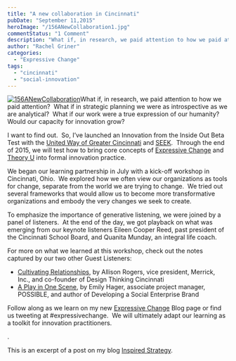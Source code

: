 ```yaml
---
title: "A new collaboration in Cincinnati"
pubDate: "September 11,2015"
heroImage: "/156ANewCollaboration1.jpg"
commentStatus: "1 Comment"
description: "What if, in research, we paid attention to how we paid attention? What if in strategic planning we were as introspective as we are analytical? What if our work were a true expression of our humanity? Would our capacity for innovation grow? I want to find out. So, I’ve launched […]"
author: "Rachel Griner"
categories: 
  - "Expressive Change"
tags: 
  - "cincinnati"
  - "social-innovation"
---
```


[![156ANewCollaboration](https://organizationunbound.org/wp-content/uploads/2015/09/156ANewCollaboration1-245x300.jpg)](https://organizationunbound.org/wp-content/uploads/2015/09/156ANewCollaboration1.jpg)What if, in research, we paid attention to how we paid attention?  What if in strategic planning we were as introspective as we are analytical?  What if our work were a true expression of our humanity?  Would our capacity for innovation grow?

I want to find out.  So, I’ve launched an Innovation from the Inside Out Beta Test with the [United Way of Greater Cincinnati](http://www.uwgc.org/) and [SEEK](http://seekcompany.com/).  Through the end of 2015, we will test how to bring core concepts of [Expressive Change](https://organizationunbound.org/in-practice/) and [Theory U](https://www.presencing.com/theoryu) into formal innovation practice.

We began our learning partnership in July with a kick-off workshop in Cincinnati, Ohio.  We explored how we often view our organizations as tools for change, separate from the world we are trying to change.  We tried out several frameworks that would allow us to become more transformative organizations and embody the very changes we seek to create.

To emphasize the importance of generative listening, we were joined by a panel of listeners.  At the end of the day, we got playback on what was emerging from our keynote listeners Eileen Cooper Reed, past president of the Cincinnati School Board, and Quanita Munday, an integral life coach.

For more on what we learned at this workshop, check out the notes captured by our two other Guest Listeners:

- [Cultivating Relationships](http://inspiredstrategy.blogspot.ae/2015/08/cultivating-relationships-Arogers.html), by Allison Rogers, vice president, Merrick, Inc., and co-founder of Design Thinking Cincinnati
- [A Play in One Scene](http://inspiredstrategy.blogspot.ae/2015/08/in-one-scene-Ehager.html), by Emily Hager, associate project manager, POSSIBLE, and author of Developing a Social Enterprise Brand

Follow along as we learn on my new [Expressive Change](http://inspiredstrategy.blogspot.ae/p/expressive-change.html) Blog page or find us tweeting at #expressivechange.  We will ultimately adapt our learning as a toolkit for innovation practitioners.

.

This is an excerpt of a post on my blog [Inspired Strategy](http://inspiredstrategy.blogspot.ae/2015/08/newcollabo-insideout.html).
